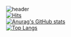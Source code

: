 ![header](https://capsule-render.vercel.app/api?type=wave&color=auto&height=300&section=header&text=capsule%20render&fontSize=90)    
[![Hits](https://hits.seeyoufarm.com/api/count/incr/badge.svg?url=https%3A%2F%2Fgithub.com%2Fkongminseok%2Fhit-counter&count_bg=%23000000&title_bg=%23000000&icon=github.svg&icon_color=%23555555&title=GitHub&edge_flat=false)](https://hits.seeyoufarm.com)    
[![Anurag's GitHub stats](https://github-readme-stats.vercel.app/api?username=kongminseok)](https://github.com/kongminseok/github-readme-stats)    
[![Top Langs](https://github-readme-stats.vercel.app/api/top-langs/?username=kongminseok)](https://github.com/kongminseok/github-readme-stats)    

